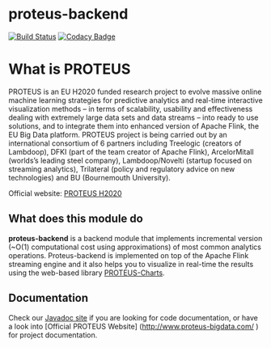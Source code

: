 # proteus-backend
[![Build Status](https://travis-ci.org/proteus-h2020/proteus-backend.svg?branch=development)](https://travis-ci.org/proteus-h2020/proteus-backend)
[![Codacy Badge](https://api.codacy.com/project/badge/Grade/5ffdb5f3f2f547578186867a24cf1f93)](https://www.codacy.com/app/0xnacho/proteus-backend?utm_source=github.com&amp;utm_medium=referral&amp;utm_content=proteus-h2020/proteus-backend&amp;utm_campaign=Badge_Grade)


# What is PROTEUS
PROTEUS is an EU H2020 funded research project to evolve massive online machine learning strategies for predictive analytics and real-time interactive visualization methods – in terms of scalability, usability and effectiveness dealing with extremely large data sets and data streams – into ready to use solutions, and to integrate them into enhanced version of Apache Flink, the EU Big Data platform. PROTEUS project is being carried out by an international consortium of 6 partners including Treelogic (creators of Lambdoop), DFKI (part of the team creator of Apache Flink), ArcelorMitall (worlds’s leading steel company), Lambdoop/Novelti (startup focused on streaming analytics), Trilateral (policy and regulatory advice on new technologies) and BU (Bournemouth University).

Official website: [PROTEUS H2020](http://www.proteus-bigdata.com/)

## What does this module do
**proteus-backend** is a backend module that implements incremental version (~O(1) computational cost using approximations) of most common analytics operations.  Proteus-backend is implemented on top of the Apache Flink streaming engine and it also helps you to  visualize in real-time the results using the web-based library [PROTEUS-Charts](https://github.com/proteus-h2020/proteus-charts).

## Documentation
Check our [Javadoc site](http://proteus-h2020.github.io/proteus-backend/) if you are looking for code documentation, or have a look into [Official PROTEUS Website] (http://www.proteus-bigdata.com/ ) for project documentation.

